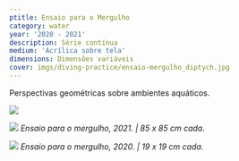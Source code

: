 ```yaml
---
ptitle: Ensaio para o Mergulho
category: water
year: '2020 - 2021'
description: Série contínua
medium: 'Acrílica sobre tela'
dimensions: Dimensões variáveis
cover: imgs/diving-practice/ensaio-mergulho_diptych.jpg
---
```

Perspectivas geométricas sobre ambientes aquáticos.

![]({{site.baseurl}}/imgs/diving-practice/ensaio-mergulho_85x85-00.jpg)

![]({{site.baseurl}}/imgs/diving-practice/ensaio-mergulho_85x85-01.jpg)
_Ensaio para o mergulho, 2021. | 85 x 85 cm cada._

![]({{site.baseurl}}/imgs/diving-practice/ensaio-mergulho_19x19.jpg)
_Ensaio para o mergulho, 2020. | 19 x 19 cm cada._
